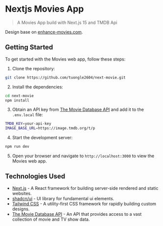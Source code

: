 # Nextjs Movies App

> A Movies App build with Next.js 15 and TMDB Api

Design base on [enhance-movies.com](https://enhance-movies.com).

## Getting Started

To get started with the Movies web app, follow these steps:

1. Clone the repository:

```bash
git clone https://github.com/tuongle2604/next-movie.git
```

2. Install the dependencies:

```bash
cd next-movie
npm install
```

3. Obtain an API key from [The Movie Database API](https://developers.themoviedb.org/3) and add it to the `.env.local` file:

```bash
TMDB_KEY=your-api-key
IMAGE_BASE_URL=https://image.tmdb.org/t/p
```

4. Start the development server:

```bash
npm run dev
```

5. Open your browser and navigate to `http://localhost:3000` to view the Movies web app.

## Technologies Used

- [Next.js](https://nextjs.org/) - A React framework for building server-side rendered and static websites.
- [shadcn/ui](https://ui.shadcn.com/) - UI library for fundamental ui elements.
- [Tailwind CSS](https://tailwindcss.com/) - A utility-first CSS framework for rapidly building custom designs.
- [The Movie Database API](https://developers.themoviedb.org/3) - An API that provides access to a vast collection of movie and TV show data.
